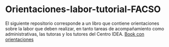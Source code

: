 # Orientaciones-labor-tutorial-FACSO
 El siguiente repositorio corresponde a un libro que contiene orientaciones sobre la labor que deben realizar, en tanto tareas de acompañamiento como administrativas, las tutoras y los tutores del Centro IDEA.
[Book con orientaciones](https://mafenunez.github.io/Orientaciones-labor-tutorial-FACSO/)
